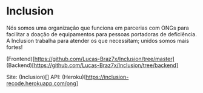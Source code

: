 # Inclusion
Nós somos uma organização que funciona em parcerias com ONGs para facilitar a doação de equipamentos para pessoas portadoras de deficiência. 
A Inclusion trabalha para atender os que necessitam; unidos somos mais fortes!

(Frontend)[https://github.com/Lucas-Braz7x/Inclusion/tree/master]
(Backend)[https://github.com/Lucas-Braz7x/Inclusion/tree/backend]

Site: (Inclusion)[]
API: (Heroku)[https://inclusion-recode.herokuapp.com/ong]
